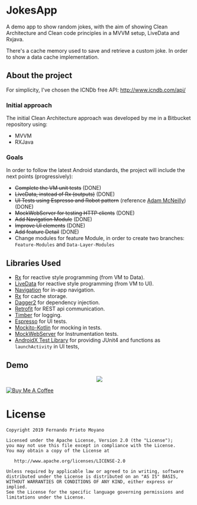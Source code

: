 # JokesApp

A demo app to show random jokes, with the aim of showing Clean Architecture and Clean code principles
in a MVVM setup, LiveData and Rxjava.

There's a cache memory used to save and retrieve a custom joke. In order to show a data cache implementation.

## About the project

For simplicity, I've chosen the ICNDb free API:
http://www.icndb.com/api/

### Initial approach

The initial Clean Architecture approach was developed by me in a Bitbucket repository using:
- MVVM
- RXJava

### Goals

In order to follow the latest Android standards, the project will include the next points (progressively):
- ~~Complete the VM unit tests~~ (DONE)
- ~~LiveData, instead of Rx (outputs)~~ (DONE)
- ~~UI Tests using Espresso and Robot pattern~~ (reference [Adam McNeilly]) (DONE)
- ~~MockWebServer for testing HTTP clients~~ (DONE)
- ~~Add Navigation Module~~ (DONE)
- ~~Improve UI elements~~ (DONE)
- ~~Add feature Detail~~ (DONE)
- Change modules for feature Module, in order to create two branches: `Feature-Modules` and `Data-Layer-Modules`


[Adam McNeilly]: https://github.com/AdamMc331

## Libraries Used

* [Rx][0] for reactive style programming (from VM to Data).
* [LiveData][1] for reactive style programming (from VM to UI). 
* [Navigation][2] for in-app navigation. 
* [Rx][3] for cache storage.
* [Dagger2][4] for dependency injection.
* [Retrofit][5] for REST api communication.  
* [Timber][6] for logging.
* [Espresso][7] for UI tests.
* [Mockito-Kotlin][8] for mocking in tests.
* [MockWebServer][9] for Instrumentation tests.
* [AndroidX Test Library][10] for providing JUnit4 and functions as `launchActivity` in UI tests,

[0]:  https://github.com/ReactiveX/RxAndroid
[1]:  https://developer.android.com/topic/libraries/architecture/livedata
[2]:  https://developer.android.com/topic/libraries/architecture/navigation/
[3]:  https://github.com/ReactiveX/RxAndroid
[4]:  https://github.com/google/dagger
[5]:  https://github.com/square/retrofit
[6]:  https://github.com/JakeWharton/timber
[7]:  https://developer.android.com/training/testing/espresso/
[8]:  https://github.com/nhaarman/mockito-kotlin
[9]:  https://github.com/square/okhttp/tree/master/mockwebserver
[10]: https://github.com/android/android-test

## Demo

<p align="center">
  <img src="Demo-JokesApp.gif">
</p>

<a href="https://www.buymeacoffee.com/DSbMElGNU" target="_blank"><img src="https://www.buymeacoffee.com/assets/img/custom_images/orange_img.png" alt="Buy Me A Coffee" style="height: auto !important;width: auto !important;" ></a>

#  License

    Copyright 2019 Fernando Prieto Moyano

    Licensed under the Apache License, Version 2.0 (the "License");
    you may not use this file except in compliance with the License.
    You may obtain a copy of the License at

       http://www.apache.org/licenses/LICENSE-2.0

    Unless required by applicable law or agreed to in writing, software
    distributed under the License is distributed on an "AS IS" BASIS,
    WITHOUT WARRANTIES OR CONDITIONS OF ANY KIND, either express or implied.
    See the License for the specific language governing permissions and
    limitations under the License.
